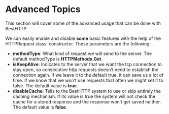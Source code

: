 # Advanced Topics
This section will cover some of the advanced usage that can be done with BestHTTP.

We can easily enable and disable **some** basic features with the help of the HTTPRequest class’ constructor. These parameters are the following:

- **methodType**: What kind of request we will send to the server. The default methodType is **HTTPMethods.Get**.
- **isKeepAlive**: Indicates to the server that we want the tcp connection to stay open, so consecutive http requests doesn’t need to establish the connection again. If we leave it to the default true, it can save us a lot of time. If we know that we won’t use requests that often we might set it to false. The default value is **true**.
- **disableCache**: Tells to the BestHTTP system to use or skip entirely the caching mechanism. If its value is true the system will not check the cache for a stored response and the response won’t get saved neither. The default value is **false**.

